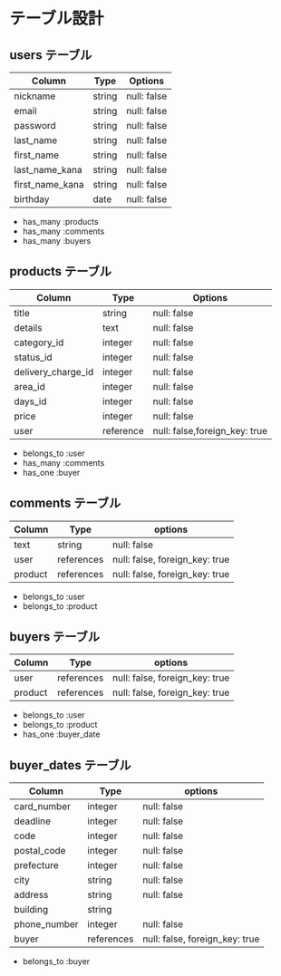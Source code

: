 # テーブル設計

## users テーブル

| Column          | Type   | Options     |
| --------------- | ------ | ----------- |
| nickname        | string | null: false |
| email           | string | null: false |
| password        | string | null: false |
| last_name       | string | null: false |
| first_name      | string | null: false |
| last_name_kana  | string | null: false |
| first_name_kana | string | null: false |
| birthday        | date   | null: false |

- has_many :products
- has_many :comments
- has_many :buyers


## products テーブル

| Column             | Type      | Options                       |
| ------------------ | --------- | ----------------------------- |
| title              | string    | null: false                   |
| details            | text      | null: false                   |
| category_id        | integer   | null: false                   |
| status_id          | integer   | null: false                   |
| delivery_charge_id | integer   | null: false                   |
| area_id            | integer   | null: false                   |
| days_id            | integer   | null: false                   |
| price              | integer   | null: false                   |
| user               | reference | null: false,foreign_key: true |

- belongs_to :user
- has_many   :comments
- has_one    :buyer

## comments テーブル

| Column   | Type       | options                        |
| -------- | ---------- | ------------------------------ |
| text     | string     | null: false                    |
| user     | references | null: false, foreign_key: true |
| product  | references | null: false, foreign_key: true |

- belongs_to :user
- belongs_to :product


## buyers テーブル

| Column   | Type       | options                        |
| -------- | ---------- | ------------------------------ |
| user     | references | null: false, foreign_key: true |
| product  | references | null: false, foreign_key: true |

- belongs_to :user
- belongs_to :product
- has_one    :buyer_date

## buyer_dates テーブル

| Column       | Type       | options                        |
| ------------ | ---------- | ------------------------------ |
| card_number  | integer    | null: false                    |
| deadline     | integer    | null: false                    |
| code         | integer    | null: false                    |
| postal_code  | integer    | null: false                    |
| prefecture   | integer    | null: false                    |
| city         | string     | null: false                    |
| address      | string     | null: false                    |
| building     | string     |                                |
| phone_number | integer    | null: false                    |
| buyer        | references | null: false, foreign_key: true |

- belongs_to :buyer
